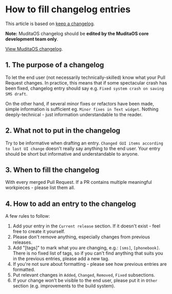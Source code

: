# How to fill changelog entries

This article is based on [keep a changelog](https://keepachangelog.com/en/1.0.0/).

**Note:** MuditaOS changelog should be **edited by the MuditaOS core development team only**.

[View MuditaOS changelog](/changelog.md).

## 1. The purpose of a changelog
To let the end user (not necessarily technically-skilled) know what your Pull Request changes. In practice, this means that if some spectacular crash has been fixed, changelog entry should say e.g. `Fixed system crash on saving SMS draft`.

On the other hand, if several minor fixes or refactors have been made, simple information is sufficient eg. `Minor fixes in Text widget`. Nothing deeply-technical - just information understandable to the reader.

## 2. What not to put in the changelog
Try to be informative when drafting an entry. `Changed GUI items according to last UI change` doesn't really say anything to the end user. Your entry should be short but informative and understandable to anyone.

## 3. When to fill the changelog
With every merged Pull Request. If a PR contains multiple meaningful workpieces - please list them all.

## 4. How to add an entry to the changelog

A few rules to follow:

1. Add your entry in the `Current release` section. If it doesn't exist - feel free to create it yourself.
2. Please don't remove anything, especially changes from previous releases.
3. Add "[tags]" to mark what you are changing, e.g.: `[sms]`, `[phonebook]`. There is no fixed list of tags, so if you can't find anything that suits you in the previous entries, please add a new tag.
4. If you're not sure about formatting - please see how previous entries are formatted.
5. Put relevant changes in `Added`, `Changed`, `Removed`, `Fixed` subsections.
6. If your change won't be visible to the end user, please put it in `Other` section (e.g. improvements to the build system).


